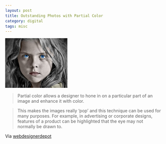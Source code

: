 ```yaml
---
layout: post
title: Outstanding Photos with Partial Color
category: digital
tags: misc
---
```


![](/media/thumb.jpg)

> Partial color allows a designer to hone in on a particular part of an image and enhance it with color.

> This makes the images really ‘pop’ and this technique can be used for many purposes. For example, in advertising or corporate designs, features of a product can be highlighted that the eye may not normally be drawn to.

Via [webdesignerdepot](http://bit.ly/9uoDWZ)
